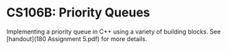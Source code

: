 CS106B: Priority Queues
=====

Implementing a priority queue in C++ using a variety of building blocks.  See [handout](180 Assignment 5.pdf) for more details.